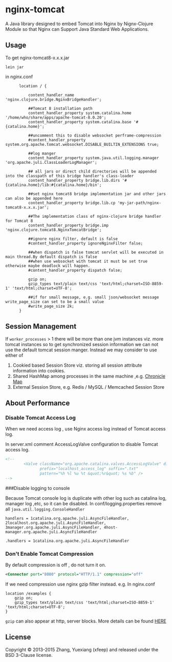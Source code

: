 # nginx-tomcat

A Java library designed to embed Tomcat into Nginx by Nignx-Clojure Module so that Nginx can  Support Java Standard Web Applications.

## Usage

To get nginx-tomcat8-x.x.x.jar

```shell
lein jar
```

in nginx.conf

```nginx
      location / {
      
          content_handler_name 'nginx.clojure.bridge.NginxBridgeHandler';
          
          ##Tomcat 8 installation path
          content_handler_property system.catalina.home '/home/who/share/apps/apache-tomcat-8.0.20';
          content_handler_property system.catalina.base '#{catalina.home}';
          
          ##uncomment this to disable websocket perframe-compression
          #content_handler_property system.org.apache.tomcat.websocket.DISABLE_BUILTIN_EXTENSIONS true;
          
          ##log manger
          content_handler_property system.java.util.logging.manager 'org.apache.juli.ClassLoaderLogManager';
          
          ## all jars or direct child directories will be appended into the classpath of this bridge handler's class-loader
          content_handler_property bridge.lib.dirs '#{catalina.home}/lib:#{catalina.home}/bin';
          
          ##set nginx tomcat8 bridge implementation jar and other jars can also be appended here
          content_handler_property bridge.lib.cp 'my-jar-path/nginx-tomcat8-x.x.x.jar';
          
          ##The implementation class of nginx-clojure bridge handler for Tomcat 8
          content_handler_property bridge.imp 'nginx.clojure.tomcat8.NginxTomcatBridge';
          
          ##ignore nginx filter, default is false
          #content_handler_property ignoreNginxFilter false;
          
          ##when dispatch is false tomcat servlet will be executed in main thread.By default dispatch is false
          ##when use websocket with tomcat it must be set true otherwise maybe deadlock will happen.
          #content_handler_property dispatch false;
          
          gzip on;
          gzip_types text/plain text/css 'text/html;charset=ISO-8859-1' 'text/html;charset=UTF-8'; 
          
          ##if for small message, e.g. small json/websocket message write_page_size can set to be a small value
          #write_page_size 2k;
      }
```

## Session Management

If `worker_processes` > 1 there will be more than one jvm instances viz. more tomcat instances so to get synchronized session information we can not use the default tomcat session manger.
Instead we may consider to use either of 
1. Cookied based Session Store  viz. storing all session attribute information into cookies.
1. Shared HashMap among processes in the same machine ,e.g. [Chronicle Map](https://github.com/OpenHFT/Chronicle-Map)
1. External Session Store,  e.g.  Redis / MySQL / Memcached Session Store


## About Performance

### Disable Tomcat Access Log

When we need access log , use Nginx access log instead of Tomcat access log.

In server.xml comment AccessLogValve configuration to disable Tomcat access log.

```xml
<!--
        <Valve className="org.apache.catalina.valves.AccessLogValve" directory="logs"
               prefix="localhost_access_log" suffix=".txt"
               pattern="%h %l %u %t &quot;%r&quot; %s %b" />
-->
```

###Disable logging to console

Because Tomcat console log is duplicate with other log such as catalina log, manager log ,etc, so it can be disabled.
In conf/logging.properties remove all `java.util.logging.ConsoleHandler`

```shell
handlers = 1catalina.org.apache.juli.AsyncFileHandler, 2localhost.org.apache.juli.AsyncFileHandler, 3manager.org.apache.juli.AsyncFileHandler, 4host-manager.org.apache.juli.AsyncFileHandler

.handlers = 1catalina.org.apache.juli.AsyncFileHandler
```

### Don't Enable Tomcat Compression

By default compression is off , do not turn it on.

```xml
<Connector port="8080" protocol="HTTP/1.1" compression="off"
```
If we need compression use nginx gzip filter instead. e.g. In nginx.conf

```nginx
location /examples {
    gzip on;
    gzip_types text/plain text/css 'text/html;charset=ISO-8859-1' 'text/html;charset=UTF-8'; 
}
```
`gzip` can also appear at http, server blocks. More details can be found [HERE](http://nginx.org/en/docs/http/ngx_http_gzip_module.html)

## License

Copyright © 2013-2015 Zhang, Yuexiang (xfeep) and released under the BSD 3-Clause license.
